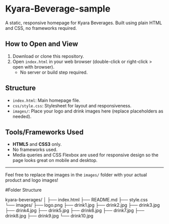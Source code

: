 
# Kyara-Beverage-sample

A static, responsive homepage for Kyara Beverages. Built using plain HTML and CSS, no frameworks required.

## How to Open and View

1. Download or clone this repository.
2. Open `index.html` in your web browser (double-click or right-click > open with browser).
   - No server or build step required.

## Structure

- `index.html`: Main homepage file.
- `css/style.css`: Stylesheet for layout and responsiveness.
- `images/`: Place your logo and drink images here (replace placeholders as needed).

## Tools/Frameworks Used

- **HTML5** and **CSS3** only.
- No frameworks used.
- Media queries and CSS Flexbox are used for responsive design so the page looks great on mobile and desktop.

---

Feel free to replace the images in the `images/` folder with your actual product and logo images!

#Folder Structure

kyara-beverages/
│
├── index.html
├── README.md
├── style.css  
└── images/
    ├── logo.png
    ├── drink1.jpg
    ├── drink2.jpg
    ├── drink3.jpg
    ├── drink4.jpg
    ├── drink5.jpg
    ├── drink6.jpg
    ├── drink7.jpg
    ├── drink8.jpg
    ├── drink9.jpg
    └── drink10.jpg
    

